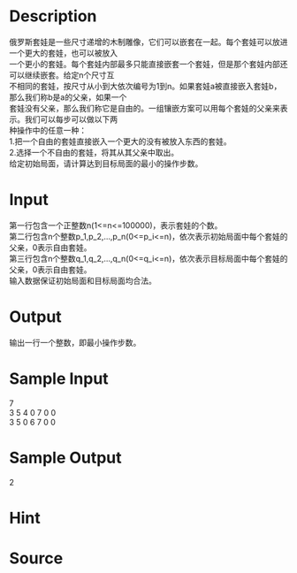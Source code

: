 
# Description

<div class="content"><div>俄罗斯套娃是一些尺寸递增的木制雕像，它们可以嵌套在一起。每个套娃可以放进一个更大的套娃，也可以被放入</div>
<div>一个更小的套娃。每个套娃内部最多只能直接嵌套一个套娃，但是那个套娃内部还可以继续嵌套。给定n个尺寸互</div>
<div>不相同的套娃，按尺寸从小到大依次编号为1到n。如果套娃a被直接嵌入套娃b，那么我们称b是a的父亲，如果一个</div>
<div>套娃没有父亲，那么我们称它是自由的。一组镶嵌方案可以用每个套娃的父亲来表示。我们可以每步可以做以下两</div>
<div>种操作中的任意一种：</div>
<div></div>
<div>1.把一个自由的套娃直接嵌入一个更大的没有被放入东西的套娃。</div>
<div></div>
<div>2.选择一个不自由的套娃，将其从其父亲中取出。</div>
<div></div>
<div>给定初始局面，请计算达到目标局面的最小的操作步数。</div></div>

# Input

<div class="content"><div>第一行包含一个正整数n(1&lt;=n&lt;=100000)，表示套娃的个数。</div>
<div>第二行包含n个整数p_1,p_2,...,p_n(0&lt;=p_i&lt;=n)，依次表示初始局面中每个套娃的父亲，0表示自由套娃。</div>
<div>第三行包含n个整数q_1,q_2,...,q_n(0&lt;=q_i&lt;=n)，依次表示目标局面中每个套娃的父亲，0表示自由套娃。</div>
<div>输入数据保证初始局面和目标局面均合法。</div></div>

# Output

<div class="content"><div>输出一行一个整数，即最小操作步数。</div></div>

# Sample Input

<div class="content"><span class="sampledata">7<br/>
3 5 4 0 7 0 0<br/>
3 5 0 6 7 0 0</span></div>

# Sample Output

<div class="content"><span class="sampledata">2</span></div>

# Hint

<div class="content"><p></p></div>

# Source

<div class="content"><p><a href="problemset.php?search="></a></p></div>

